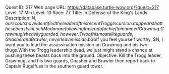 Quest ID: 217
Web page URL: https://database.turtle-wow.org/?quest=217
Level: 17
Min Level: 10
Race: 77
Title: In Defense of the King's Lands
Description: $N, our scouts have identified the leader of this recent Trogg incursion.It appears that these beasts in Loch Modan are following the lead of a chieftain named Grawmug.Grawmug is heavily guarded, however.Two of his most elite guards, Gnasher and Brawler, never leave his side.$b$bIf you feel yourself worthy, $N, I want you to lead the assassination mission on Grawmug and his two thugs.With the Trogg leadership dead, we just might stand a chance at pushing these beasts back into the ground.
Objective: Kill the Trogg leader, Grawmug, and his two guards, Gnasher and Brawler then report back to Captain Rugelfuss in the southern guard tower.
